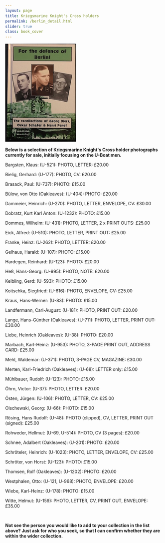 ```yaml
---
layout: page
title: Kriegsmarine Knight's Cross holders
permalink: /berlin_detail.html
slider: true
class: book_cover
---
```


<img src="./assets/Berlin front cover.jpg" id="detail" class="center"/>
<p><b>Below is a selection of Kriegsmarine Knight's Cross holder photographs currently for sale, initially focusing on the U-Boat men.</b><br />
<p>Bargsten,	Klaus: (U-521):	PHOTO, LETTER: £20.00</p>
<p>Bielig,	Gerhard: (U-177):	PHOTO, CV: £20.00</p>
<p>Brasack,	Paul: (U-737):	PHOTO: £15.00</p>
<p>Bülow, von	Otto (Oakleaves): (U-404):	PHOTO: £20.00</p>
<p>Dammeier,	Heinrich: (U-270):	PHOTO, LETTER, ENVELOPE, CV: £30.00</p>
<p>Dobratz,	Kurt Karl Anton: (U-1232):	PHOTO: £15.00</p>
<p>Dommes,	Wilhelm: (U-431):	PHOTO, LETTER, 2 x PRINT OUTS:	£25.00</p>
<p>Eick,	Alfred: (U-510):	PHOTO, LETTER, PRINT OUT: £25.00</p>
<p>Franke,	Heinz: (U-262):	PHOTO, LETTER: £20.00</p>
<p>Gelhaus,	Harald: (U-107):	PHOTO: £15.00</p>
<p>Hardegen,	Reinhard: (U-123):	PHOTO: £20.00</p>
<p>Heß,	Hans-Georg: (U-995):	PHOTO, NOTE: £20.00</p>
<p>Kelbling,	Gerd: (U-593):	PHOTO: £15.00</p>
<p>Koitschka,	Siegfried: (U-616): PHOTO, ENVELOPE, CV: £25.00</p>
<p>Kraus,	Hans-Werner: (U-83):	PHOTO: £15.00</p>
<p>Landfermann,	Carl-August: (U-181):	PHOTO, PRINT OUT: £20.00</p>
<p>Lange,	Hans-Günther (Oakleaves): (U-711):	PHOTO, LETTER, PRINT OUT: £30.00</p>
<p>Liebe,	Heinrich (Oakleaves): (U-38):	PHOTO: £20.00</p>
<p>Marbach,	Karl-Heinz: (U-953):	PHOTO, 3-PAGE PRINT OUT, ADDRESS CARD: £25.00</p>
<p>Mehl,	Waldemar: (U-371):	PHOTO, 3-PAGE CV, MAGAZINE: £30.00</p>
<p>Merten,	Karl-Friedrich	(Oakleaves): (U-68):	LETTER only: £15.00</p>
<p>Mühlbauer,	Rudolf: (U-123):	PHOTO: £15.00</p>
<p>Öhrn,	Victor: (U-37):	PHOTO, LETTER: £20.00</p>
<p>Östen,	Jürgen: (U-106):	PHOTO, LETTER, CV: £25.00</p>
<p>Olschewski,	Georg: (U-66):	PHOTO: £15.00</p>
<p>Rösing,	Hans Rudolf: (U-48):	PHOTO (clipped), CV, LETTER, PRINT OUT (signed): £25.00</p>
<p>Rohweder,	Hellmut: (U-69, U-514):	PHOTO, CV (3 pages): £20.00</p>
<p>Schnee,	Adalbert	(Oakleaves): (U-201):	PHOTO: £20.00</p>
<p>Schröteler,	Heinrich: (U-1023):	PHOTO, LETTER, ENVELOPE, CV: £25.00</p>
<p>Schröter, von	Horst: (U-123):	PHOTO: £15.00</p>
<p>Thomsen,	Rolf	(Oakleaves): (U-1202): PHOTO: £20.00</p>
<p>Westphalen,	Otto: (U-121, U-968):	PHOTO, ENVELOPE: £20.00</p>
<p>Wiebe,	Karl-Heinz: (U-178):	PHOTO:	£15.00</p>
<p>Witte,	Helmut: (U-159):	PHOTO, LETTER, CV, PRINT OUT, ENVELOPE: £35.00</p>
<br />
<p><b><centre>Not see the person you would like to add to your collection in the list above? Just ask for who you seek, so that I can confirm whether they are within the wider collection.</center></b></p>
